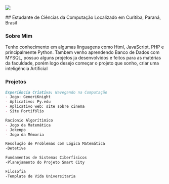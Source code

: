 <p>
  <img src="https://imgur.com/a/DoC0Lu6">
<p>
## Estudante de Ciências da Computação
Localizado em Curitiba, Paraná, Brasil

### Sobre Mim
Tenho conhecimento em algumas linguagens como Html, JavaScript, PHP e principalmente Python.
Tambem venho aprendendo Banco de Dados com MYSQL, possuo alguns projetos ja desenvolvidos e
feitos para as matérias da faculdade, porém logo desejo começar o projeto que sonho, criar 
uma inteligência Artificial

### Projetos
```markdown
Experiência Criativa: Navegando na Computação
- Jogo: GeneriKnight
- Aplicativo: Py.edu
- Aplicativo web: site sobre cinema
- Site Portifólio

Racíonio Algorítimico
- Jogo da Matemática
- Jokenpo
- Jogo da Mémoria

Resolução de Problemas com Lógica Matemática
-Detetive

Fundamentos de Sistemas Ciberfísicos
-Planejamento do Projeto Smart City

Filosofia
-Template de Vida Universitaria
```
